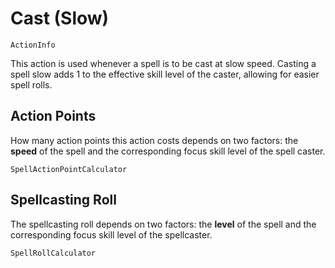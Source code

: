 # Cast (Slow)

`ActionInfo`

This action is used whenever a spell is to be cast at slow speed. Casting a spell slow adds 1 to the effective skill level of the caster, allowing for easier spell rolls.

## Action Points

How many action points this action costs depends on two factors: the **speed** of the spell and the corresponding focus skill level of the spell caster.

`SpellActionPointCalculator`

## Spellcasting Roll

The spellcasting roll depends on two factors: the **level** of the spell and the corresponding focus skill level of the spellcaster.

`SpellRollCalculator`

